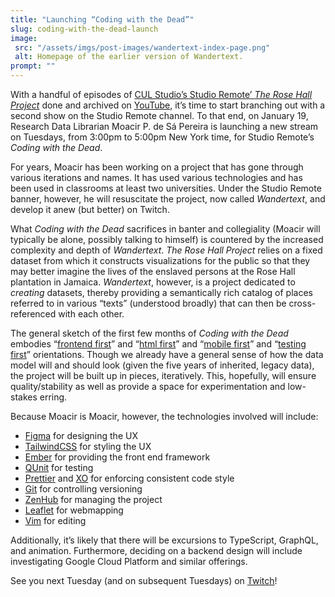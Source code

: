 ```yaml
---
title: "Launching “Coding with the Dead”"
slug: coding-with-the-dead-launch
image:
 src: "/assets/imgs/post-images/wandertext-index-page.png"
 alt: Homepage of the earlier version of Wandertext.
prompt: ""
---
```


With a handful of episodes of [CUL Studio’s Studio Remote’ _The Rose Hall
Project_](https://studio.cul.columbia.edu/2020/10/13/studio-remote-launch/)
done and archived on [YouTube](https://www.youtube.com/~FYAVAsJg3lgoA), it’s
time to start branching out with a second show on the Studio Remote channel.
To that end, on January 19, Research Data Librarian Moacir P. de Sá Pereira is
launching a new stream on Tuesdays, from 3:00pm to 5:00pm New York time, for
Studio Remote’s _Coding with the Dead_.

For years, Moacir has been working on a project that has gone through
various iterations and names. It has used various technologies and has been
used in classrooms at least two universities. Under the Studio Remote
banner, however, he will resuscitate the project, now called _Wandertext_, and
develop it anew (but better) on Twitch. 

What _Coding with the Dead_ sacrifices in banter and collegiality (Moacir will
typically be alone, possibly talking to himself) is countered by the increased
complexity and depth of _Wandertext_.  _The Rose Hall Project_ relies on a fixed
dataset from which it constructs visualizations for the public so that they
may better imagine the lives of the enslaved persons at the Rose Hall plantation
in Jamaica. _Wandertext_, however, is a project dedicated to _creating_
datasets, thereby providing a semantically rich catalog of places referred to
in various “texts” (understood broadly) that can then be cross-referenced with
each other. 

The general sketch of the first few months of _Coding with the Dead_ embodies
“[frontend first](https://frontendfirst.fm/)” and “[html
first](https://yehudakatz.com/2020/03/25/ember-octane-lets-go/)” and “[mobile
first](https://medium.com/@Vincentxia77/what-is-mobile-first-design-why-its-important-how-to-make-it-7d3cf2e29d00)”
and “[testing first](https://en.wikipedia.org/wiki/Test-driven_development)”
orientations. Though we already have a general sense of how the data model
will and should look (given the five years of inherited, legacy data), the
project will be built up in pieces, iteratively. This, hopefully, will ensure
quality/stability as well as provide a space for experimentation and
low-stakes erring.

Because Moacir is Moacir, however, the technologies involved will include:

* [Figma](https://www.figma.com/) for designing the UX
* [TailwindCSS](https://tailwindcss.com/) for styling the UX
* [Ember](http://emberjs.com) for providing the front end framework
* [QUnit](http://qunitjs.com) for testing
* [Prettier](https://prettier.io/) and [XO](https://github.com/xojs/xo) for enforcing consistent code style
* [Git](http://git-scm.com) for controlling versioning
* [ZenHub](http://zenhub.com) for managing the project
* [Leaflet](http://leafletjs.com) for webmapping
* [Vim](http://vim.org) for editing

Additionally, it’s likely that there will be excursions to TypeScript,
GraphQL, and animation. Furthermore, deciding on a backend design will
include investigating Google Cloud Platform and similar offerings.

See you next Tuesday (and on subsequent Tuesdays) on
[Twitch](http://twitch.tv/culstudio)!

